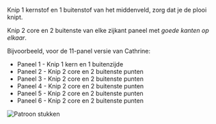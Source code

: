Knip 1 kernstof en 1 buitenstof van het middenveld, zorg dat je de plooi knipt.

Knip 2 core en 2 buitenste van elke zijkant paneel met _goede kanten op elkaar_.

Bijvoorbeeld, voor de 11-panel versie van Cathrine:

- Paneel 1 - Knip 1 kern en 1 buitenzijde
- Paneel 2 - Knip 2 core en 2 buitenste punten
- Paneel 3 - Knip 2 core en 2 buitenste punten
- Paneel 4 - Knip 2 core en 2 buitenste punten
- Paneel 5 - Knip 2 core en 2 buitenste punten
- Paneel 6 - Knip 2 core en 2 buitenste punten

![Patroon stukken](cathrin_cutting.png)

